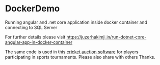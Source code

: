 # DockerDemo
Running angular and .net core application inside docker container and connecting to SQL Server

For further details please visit https://juzerhakimji.in/run-dotnet-core-angular-app-in-docker-container

The same code is used in this <a href="https://www.bidathlete.com">cricket auction software</a> for players participating in sports tournaments. Please also share with others Thanks.  
